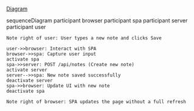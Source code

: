 [Diagram](./images/cabbar0-7.png)


sequenceDiagram
    participant browser
    participant spa
    participant server
    participant user

    Note right of user: User types a new note and clicks Save

    user->>browser: Interact with SPA
    browser->>spa: Capture user input
    activate spa
    spa->>server: POST /api/notes (Create new note)
    activate server
    server-->>spa: New note saved successfully
    deactivate server
    spa->>browser: Update UI with new note
    deactivate spa

    Note right of browser: SPA updates the page without a full refresh
